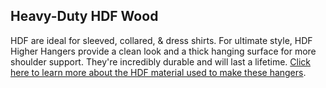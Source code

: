 ## Heavy-Duty HDF Wood  

HDF are ideal for sleeved, collared, & dress shirts. For ultimate style, HDF Higher Hangers provide a clean look and a thick hanging surface for more shoulder support. They're incredibly durable and will last a lifetime. <a href="faq.html#faq-5">Click here to learn more about the HDF material used to make these hangers</a>.
